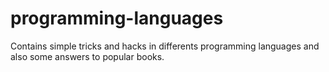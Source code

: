 # programming-languages
Contains simple tricks and hacks in differents programming languages and also some answers to popular books. 

